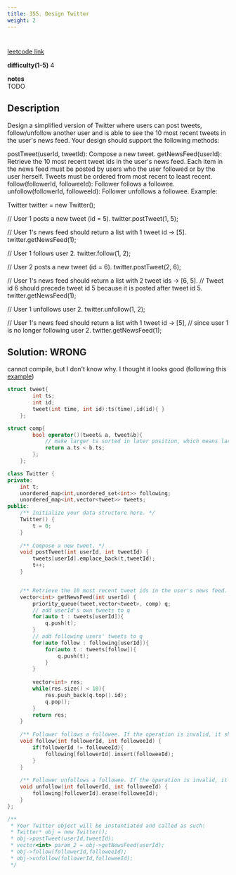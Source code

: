 ```yaml
---
title: 355. Design Twitter
weight: 2
---
```

# 

[leetcode link](https://leetcode.com/problems/design-twitter/)

**difficulty(1-5)** 
4

**notes**   
TODO

## Description

Design a simplified version of Twitter where users can post tweets, follow/unfollow another user and is able to see the 10 most recent tweets in the user's news feed. Your design should support the following methods:

postTweet(userId, tweetId): Compose a new tweet.
getNewsFeed(userId): Retrieve the 10 most recent tweet ids in the user's news feed. Each item in the news feed must be posted by users who the user followed or by the user herself. Tweets must be ordered from most recent to least recent.
follow(followerId, followeeId): Follower follows a followee.
unfollow(followerId, followeeId): Follower unfollows a followee.
Example:

Twitter twitter = new Twitter();

// User 1 posts a new tweet (id = 5).
twitter.postTweet(1, 5);

// User 1's news feed should return a list with 1 tweet id -> [5].
twitter.getNewsFeed(1);

// User 1 follows user 2.
twitter.follow(1, 2);

// User 2 posts a new tweet (id = 6).
twitter.postTweet(2, 6);

// User 1's news feed should return a list with 2 tweet ids -> [6, 5].
// Tweet id 6 should precede tweet id 5 because it is posted after tweet id 5.
twitter.getNewsFeed(1);

// User 1 unfollows user 2.
twitter.unfollow(1, 2);

// User 1's news feed should return a list with 1 tweet id -> [5],
// since user 1 is no longer following user 2.
twitter.getNewsFeed(1);

## Solution: WRONG
cannot compile, but I don't know why. I thought it looks good (following this [example](https://www.geeksforgeeks.org/stl-priority-queue-for-structure-or-class/))

```c++
struct tweet{
        int ts;
        int id;
        tweet(int time, int id):ts(time),id(id){ }
    };

struct comp{
        bool operator()(tweet& a, tweet&b){
            // make larger ts sorted in later position, which means large ts pops out earlier.
            return a.ts < b.ts;
        };
    };

class Twitter {
private:    
    int t;
    unordered_map<int,unordered_set<int>> following;
    unordered_map<int,vector<tweet>> tweets;
public:
    /** Initialize your data structure here. */
    Twitter() {
        t = 0;
    }
    
    /** Compose a new tweet. */
    void postTweet(int userId, int tweetId) {
        tweets[userId].emplace_back(t,tweetId);
        t++;
    }


    /** Retrieve the 10 most recent tweet ids in the user's news feed. Each item in the news feed must be posted by users who the user followed or by the user herself. Tweets must be ordered from most recent to least recent. */
    vector<int> getNewsFeed(int userId) {       
        priority_queue(tweet,vector<tweet>, comp) q;
        // add userId's own tweets to q
        for(auto t : tweets[userId]){
            q.push(t);
        }
        // add following users' tweets to q
        for(auto follow : following[userId]){
            for(auto t : tweets[follow]){
                q.push(t);
            }
        }
        
        vector<int> res;
        while(res.size() < 10){
            res.push_back(q.top().id);
            q.pop();
        }
        return res;
    }
    
    /** Follower follows a followee. If the operation is invalid, it should be a no-op. */
    void follow(int followerId, int followeeId) {
        if(followerId != followeeId){
            following[followerId].insert(followeeId);
        }
    }
    
    /** Follower unfollows a followee. If the operation is invalid, it should be a no-op. */
    void unfollow(int followerId, int followeeId) {
        following[followerId].erase(followeeId);
    }
};

/**
 * Your Twitter object will be instantiated and called as such:
 * Twitter* obj = new Twitter();
 * obj->postTweet(userId,tweetId);
 * vector<int> param_2 = obj->getNewsFeed(userId);
 * obj->follow(followerId,followeeId);
 * obj->unfollow(followerId,followeeId);
 */
```